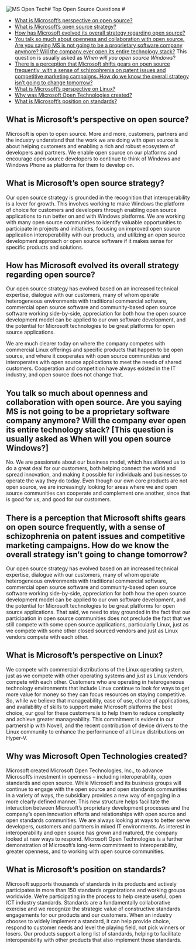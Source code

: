 <properties title="" pageTitle="Top OSS questions for //opensource messaging" description="Answering top questions about Microsoft and Open Source" metaKeywords="Microsoft Open Source" services="" solutions="" documentationCenter="" authors="rginn" videoId="" scriptId="" manager="required" />

<tags ms.service="na" ms.devlang="na" ms.topic="article" ms.tgt_pltfrm="na" ms.workload="na" ms.date="01/15/2015" ms.author="rginn" />

![MS Open Tech](https://github.com/capfei/project1/blob/master/images/MS%20Open%20Tech%20Logo.png)# Top Open Source Questions #

- [What is Microsoft’s perspective on open source?]
- [What is Microsoft’s open source strategy?]
- [How has Microsoft evolved its overall strategy regarding open source?] 
- [You talk so much about openness and collaboration with open source. Are you saying MS is not going to be a proprietary software company anymore? Will the company ever open its entire technology stack?] This question is usually asked as *When will you open source Windows*?
- [There is a perception that Microsoft shifts gears on open source frequently, with a sense of schizophrenia on patent issues and competitive marketing campaigns. How do we know the overall strategy isn’t going to change tomorrow?] 
- [What is Microsoft’s perspective on Linux?]
- [Why was Microsoft Open Technologies created?]
- [What is Microsoft’s position on standards?]
 
## What is Microsoft’s perspective on open source? ##

Microsoft is open to open source. More and more, customers, partners and the industry understand that the work we are doing with open source is about helping customers and enabling a rich and robust ecosystem of developers and partners. We enable open source on our platforms and encourage open source developers to continue to think of Windows and Windows Phone as platforms for them to develop on. 

## What is Microsoft’s open source strategy? ##

Our open source strategy is grounded in the recognition that interoperability is a lever for growth. This involves working to make Windows the platform of choice for customers and developers through enabling open source applications to run better on and with Windows platforms. We are working with many open source communities to identify valuable opportunities to participate in projects and initiatives, focusing on improved open source application interoperability with our products, and utilizing an open source development approach or open source software if it makes sense for specific products and solutions.

## How has Microsoft evolved its overall strategy regarding open source? ##

Our open source strategy has evolved based on an increased technical expertise, dialogue with our customers, many of whom operate heterogeneous environments with traditional commercial software, commercial open source software and community-based open source software working side-by-side, appreciation for both how the open source development model can be applied to our own software development, and the potential for Microsoft technologies to be great platforms for open source applications. 

We are much clearer today on where the company competes with commercial Linux offerings and specific products that happen to be open source, and where it cooperates with open source communities and interoperates with open source applications to meet the needs of shared customers. Cooperation and competition have always existed in the IT industry, and open source does not change that.

## You talk so much about openness and collaboration with open source. Are you saying MS is not going to be a proprietary software company anymore? Will the company ever open its entire technology stack?  [This question is usually asked as When will you open source Windows?] ##

No. We are passionate about our business model, which has allowed us to do a great deal for our customers, both helping connect the world and spread innovation, and making it possible for individuals and businesses to operate the way they do today.  Even though our own core products are not open source, we are increasingly looking for areas where we and open source communities can cooperate and complement one another, since that is good for us, and good for our customers.

## There is a perception that Microsoft shifts gears on open source frequently, with a sense of schizophrenia on patent issues and competitive marketing campaigns. How do we know the overall strategy isn’t going to change tomorrow? ##

Our open source strategy has evolved based on an increased technical expertise, dialogue with our customers, many of whom operate heterogeneous environments with traditional commercial software, commercial open source software and community-based open source software working side-by-side, appreciation for both how the open source development model can be applied to our own software development, and the potential for Microsoft technologies to be great platforms for open source applications. That said, we need to stay grounded in the fact that our participation in open source communities does not preclude the fact that we still compete with some open source applications, particularly Linux, just as we compete with some other closed sourced vendors and just as Linux vendors compete with each other. 

## What is Microsoft’s perspective on Linux? ##
We compete with commercial distributions of the Linux operating system, just as we compete with other operating systems and just as Linux vendors compete with each other. Customers who are operating in heterogeneous technology environments that include Linux continue to look for ways to get more value for money so they can focus resources on staying competitive. So, while we believe that manageability, ease of use, choice of applications, and availability of skills to support make Microsoft platforms the best choice, our goal for these customers is to help them to reduce complexity and achieve greater manageability. This commitment is evident in our partnership with Novell, and the recent contribution of device drivers to the Linux community to enhance the performance of all Linux distributions on Hyper-V. 

## Why was Microsoft Open Technologies created? ##
Microsoft created Microsoft Open Technologies, Inc., to advance Microsoft’s investment in openness – including interoperability, open standards and open source.  While Microsoft and its business groups will continue to engage with the open source and open standards communities in a variety of ways, the subsidiary provides a new way of engaging in a more clearly defined manner. This new structure helps facilitate the interaction between Microsoft’s proprietary development processes and the company’s open innovation efforts and relationships with open source and open standards communities. We are always looking at ways to better serve developers, customers and partners in mixed IT environments. As interest in interoperability and open source has grown and matured, the company looked at new ways to respond. Microsoft Open Technologies is a further demonstration of Microsoft’s long-term commitment to interoperability, greater openness, and to working with open source communities. 

## What is Microsoft’s position on standards? ##
Microsoft supports thousands of standards in its products and actively participates in more than 150 standards organizations and working groups worldwide. We’re participating in the process to help create useful, open ICT industry standards. Standards are a fundamentally collaborative exercise and we recognize the strategic value of constructive standards engagements for our products and our customers. When an industry chooses to widely implement a standard, it can help provide choice, respond to customer needs and level the playing field, not pick winners or losers. Our products support a long list of standards, helping to facilitate interoperability with other products that also implement those standards. 


<!--Anchors-->
[What is Microsoft’s perspective on open source?]: #what-is-microsofts-perspective-on-open-source
[What is Microsoft’s open source strategy?]: #what-is-microsofts-open-source-strategy
[How has Microsoft evolved its overall strategy regarding open source?]: #how-has-microsoft-evolved-its-overall-strategy-regarding-open-source
[You talk so much about openness and collaboration with open source. Are you saying MS is not going to be a proprietary software company anymore? Will the company ever open its entire technology stack?]: #you-talk-so-much-about-openness
[There is a perception that Microsoft shifts gears on open source frequently, with a sense of schizophrenia on patent issues and competitive marketing campaigns. How do we know the overall strategy isn’t going to change tomorrow?]: #there-is-a-perception-that-microsoft-shifts-gears-on-open-source-frequently
[What is Microsoft’s perspective on Linux?]: #what-is-microsofts-perspective-on-Linux
[Why was Microsoft Open Technologies created?]: #why-was-microsoft-open-technologies-created
[What is Microsoft’s position on standards?]: #what-is-microsofts-position-on-standards